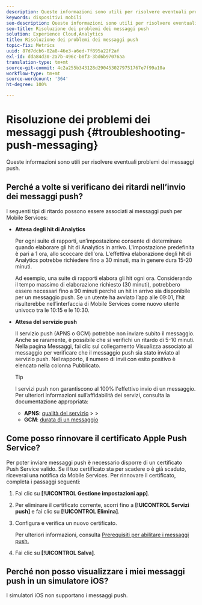 ```yaml
---
description: Queste informazioni sono utili per risolvere eventuali problemi dei messaggi push.
keywords: dispositivi mobili
seo-description: Queste informazioni sono utili per risolvere eventuali problemi dei messaggi push.
seo-title: Risoluzione dei problemi dei messaggi push
solution: Experience Cloud,Analytics
title: Risoluzione dei problemi dei messaggi push
topic-fix: Metrics
uuid: 87d7dcb6-82a8-46e3-a6ed-7f895a22f2af
exl-id: dda84d30-2a7b-496c-b8f3-3bd6b97076aa
translation-type: tm+mt
source-git-commit: 4c2a255b343128d2904530279751767e7f99a10a
workflow-type: tm+mt
source-wordcount: '364'
ht-degree: 100%

---
```


# Risoluzione dei problemi dei messaggi push {#troubleshooting-push-messaging}

Queste informazioni sono utili per risolvere eventuali problemi dei messaggi push.

## Perché a volte si verificano dei ritardi nell’invio dei messaggi push?

I seguenti tipi di ritardo possono essere associati ai messaggi push per Mobile Services:

* **Attesa degli hit di Analytics**

   Per ogni suite di rapporti, un’impostazione consente di determinare quando elaborare gli hit di Analytics in arrivo. L&#39;impostazione predefinita è pari a 1 ora, allo scoccare dell&#39;ora. L&#39;effettiva elaborazione degli hit di Analytics potrebbe richiedere fino a 30 minuti, ma in genere dura 15-20 minuti.

   Ad esempio, una suite di rapporti elabora gli hit ogni ora. Considerando il tempo massimo di elaborazione richiesto (30 minuti), potrebbero essere necessari fino a 90 minuti perché un hit in arrivo sia disponibile per un messaggio push. Se un utente ha avviato l’app alle 09:01, l’hit risulterebbe nell’interfaccia di Mobile Services come nuovo utente univoco tra le 10:15 e le 10:30.

* **Attesa del servizio push**

   Il servizio push (APNS o GCM) potrebbe non inviare subito il messaggio. Anche se raramente, è possibile che si verifichi un ritardo di 5-10 minuti. Nella pagina Messaggi, fai clic sul collegamento Visualizza associato al messaggio per verificare che il messaggio push sia stato inviato al servizio push. Nel rapporto, il numero di invii con esito positivo è elencato nella colonna Pubblicato.

   >[!TIP]
   >
   >I servizi push non garantiscono al 100% l&#39;effettivo invio di un messaggio. Per ulteriori informazioni sull’affidabilità dei servizi, consulta la documentazione appropriata:
   >
   >* **APNS**: [qualità del servizio](https://developer.apple.com/documentation/usernotifications)
      >
      >
   * **GCM**: [durata di un messaggio](https://developers.google.com/cloud-messaging/concept-options)


## Come posso rinnovare il certificato Apple Push Service?

Per poter inviare messaggi push è necessario disporre di un certificato Push Service valido. Se il tuo certificato sta per scadere o è già scaduto, riceverai una notifica da Mobile Services. Per rinnovare il certificato, completa i passaggi seguenti:

1. Fai clic su **[!UICONTROL Gestione impostazioni app]**.
2. Per eliminare il certificato corrente, scorri fino a **[!UICONTROL Servizi push]** e fai clic su **[!UICONTROL Elimina]**.
3. Configura e verifica un nuovo certificato.

   Per ulteriori informazioni, consulta [Prerequisiti per abilitare i messaggi push.](/help/using/c-manage-app-settings/c-mob-confg-app/configure-push-messaging/prerequisites-push-messaging.md)

4. Fai clic su **[!UICONTROL Salva]**.

## Perché non posso visualizzare i miei messaggi push in un simulatore iOS?

I simulatori iOS non supportano i messaggi push.

